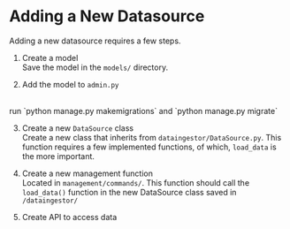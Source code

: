 # Adding a New Datasource
Adding a new datasource requires a few steps.

1. Create a model <br>
Save the model in the `models/` directory. 

2. Add the model to `admin.py`
<br>
run `python manage.py makemigrations` and `python manage.py migrate`

3. Create a new `DataSource` class <br>
Create a new class that inherits from `dataingestor/DataSource.py`. This function requires a few implemented functions, of which, `load_data` is the more important.

4. Create a new management function <br>
Located in `management/commands/`.  This function should call the `load_data()` function in the new DataSource class saved in `/dataingestor/`

5. Create API to access data


